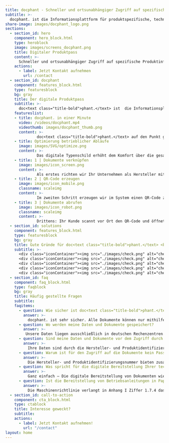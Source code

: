 ```yaml
---
title: docphant - Schneller und ortsunabhängiger Zugriff auf spezifische Produktinformationen.
subtitle: >-
  docphant. ist die Informationsplattform für produktspezifische, technische Dokumentation wie Originalbetriebsanleitungen,Zusammenbauzeichnungen, Stücklisten und weitere Inhalte, die für Ihren Kunden wichtig sind. Alle Dokumente sind an jedem Ort der Welt schnell abruf- und gerätespezifisch nutzbar. Damit verbessert die browserbasierte-Software, die Interaktion zwischen Hersteller und Kunde und vereinfacht die Bereitstellung der technischen Dokumentation erheblich.
share-image: images/docphant_logo.png
sections:
  - section_id: hero
    component: hero_block.html
    type: heroblock
    image: images/screens_docphant.png
    title: Digitaler Produktpass
    content: >-
      Schneller und ortsunabhängiger Zugriff auf spezifische Produktinformationen.
    actions:
      - label: Jetzt Kontakt aufnehmen
        url: /contact
  - section_id: docphant
    component: features_block.html
    type: featuresblock
    bg: gray
    title: Der digitale Produktpass
    subtitle: >-
      doc<text class="title-bold">phant.</text> ist  die Informationsplattform für produktspezifische, technische Dokumentation wie Originalbetriebsanleitungen,Zusammenbauzeichnungen, Stücklisten und weitere Inhalte, die für Ihren Kunden wichtig sind. Alle Dokumente sind an jedem Ort der Welt schnell abruf- und gerätespezifisch nutzbar. ​Damit verbessert die browserbasierte-Software, die Interaktion zwischen Hersteller und Kunde und vereinfacht die Bereitstellung der technischen Dokumentation erheblich.​
    featureslist:
    - title: docphant. in einer Minute
      video: /videos/docphant.mp4
      videothumb: images/docphant_thumb.png
      content: >-
              doc<text class="title-bold">phant.</text> auf den Punkt gebracht. Erfahren Sie, wie doc<text class="title-bold">phant.</text> funktioniert und wie Sie mit doc<text class="title-bold">phant.</text> Ihren Prozess zur Bereitstellung der technischen Dokumentation verbessern und nutzbringend einsetzen.
    - title: Optimierung betrieblicher Abläufe
      image: images/SVG/optimize.png
      content: >-
              Das digitale Typenschild erhöht dem Komfort über die gesamte Wertschöpfungskette. ​Vom Wareneingang, wo das Produkt nicht mehr von der begleitenden Papierdokumentation befreit werden muss, bis hin zur Komponente, Maschine und Anlage, wo jederzeit alle Daten zur Verfügung stehen, um mit diesem Produkt arbeiten zu können. Die Daten lassen sich dabei nicht nur mit Smartphone oder Tablet abrufen, sondern können ebenfalls über das Informationsportal bequem aus dem Büro geöffnet werden.​ 
    - title: 1 | Dokumente verknüpfen
      image: images/icon_screen.png
      content: >-
              Als erstes richten wir Ihr Unternehmen als Hersteller mit eigenem Branding auf unserer Informationsplattform ein, hinterlegen Ihre Produkte und verknüpfen alle relevanten Dokumente.
    - title: 2 | QR-Code erzeugen
      image: images/icon_mobile.png
      classname: scaleimg
      content: >-
              Im zweiten Schritt erzeugen wir im System einen QR-Code zu Ihrem Produkt, den Sie anschließend gut sichtbar auf Ihrem Typenschild oder separat auf Ihrem Produkt anbringen.​
    - title: 3 | Dokumente abrufen
      image: images/icon_robot.png
      classname: scaleimg
      content: >-
              Drittens: Ihr Kunde scannt vor Ort den QR-Code und öffnet alle Dokumente wie bspw. Betriebsanleitungen, Schaltpläne und Stücklisten auf seinem Smartphone oder Tablet.​
  - section_id: solutions
    component: features_block.html
    type: featuresblock
    bg: gray
    title: Gute Gründe für doc<text class="title-bold">phant.</text> <br> <h4 class="colored-header"> > Vorsprung durch digitalen Wandel < </h4>
    subtitle: >-
      <div class="iconContainer"><img src="./images/check.png" alt="check" width="40" height="40">   Sie stellen Ihrem Kunden Ihre technische Dokumentation digital zur Verfügung – egal wann und wo, mit docphant. sind alle Informationen immer griffbereit. </br></div>
      <div class="iconContainer"><img src="./images/check.png" alt="check" width="40" height="40">   Durch die Bereitstellung digitaler Dokumente entfällt der aufwendige Prozess des Druckens und Versands. Sie sparen eine Menge Zeit für die Erstellung der Dokumentation in Papierform. </br></div>
      <div class="iconContainer"><img src="./images/check.png" alt="check" width="40" height="40">   Nachhaltigkeit - Durch den Verzicht auf überflüssige Papierdokumentation handeln Sie ressourcen- und umweltschonend </br></div>
      <div class="iconContainer"><img src="./images/check.png" alt="check" width="40" height="40">   docphant. beinhaltet ausschließlich die wichtigsten Software-Funktionen und ist damit intuitiv bedien- und ohne Schulung kundenseitig direkt verwendbar. Aufgrund der Beschränkung auf die wesentlichen Funktionen ist docphant. kostengünstig. ​ </br></div>
      <div class="iconContainer"><img src="./images/check.png" alt="check" width="40" height="40">   Schnell finden statt lang suchen. – Die Suche nach Nutzerhandbüchern und Informationen in der After-Sales-Phase hat ein Ende. Nicht nur Ihr Kunde, auch Ihr Kundendienst profitiert durch den Zugriff auf docphant.​ </br></div>
  - section_id: faq
    component: faq_block.html
    type: faqblock
    bg: gray
    title: Häufig gestellte Fragen
    subtitle: 
    faqitems:
      - question: Wie sicher ist doc<text class="title-bold">phant.</text> ?
        answer: >-
          docphant. ist sehr sicher. Alle Dokumente können nur mithilfe der eindeutigen Hersteller- und Produktidentifizierungsnummer abgerufen werden. Darüber hinaus handelt es sich dabei nur um einen Lesezugriff. Ein ändern der Daten ist nur über eine Autorisierung in unserem Portal möglich.
      - question: Wo werden meine Daten und Dokumente gespeichert?
        answer: >-
         Unsere Daten liegen ausschließlich in deutschen Rechenzentren. Es wird strikt unter Einhaltung der gültigen DSGVO verarbeitet und gelagert.
      - question: Sind meine Daten und Dokumente vor dem Zugriff durch Unbefugte geschützt?
        answer: >-
          Ihre Daten sind durch die Hersteller- und Produktidentifizierungsnummer geschützt. Ohne diese kann man nicht auf die Dokumente zugreifen.
      - question: Warum ist für den Zugriff auf die Dokumente kein Passwort erforderlich?
        answer: >-
          Die Hersteller- und Produktidentifizierungsnummer bieten zusammen einen umfangreichen Schutz, um ein nicht autorisierten Zugriff auf die Dokumente zu verhindern. Nur wer in Besitz dieser beiden Nummern ist, kann auf die Dokumente zugreifen. Insgesamt existieren 5*10^74 verschiedene Möglichkeiten an verschiedenen Kombinationen. Ein zufälliges Erraten beider Identifizierungsnummern ist somit extrem unwahrscheinlich.
      - question: Was spricht für die digitale Bereitstellung Ihrer technischen Dokumentation?
        answer: >-
          Ganz einfach – Die digitale Bereitstellung von Dokumenten wie bspw. Betriebsanleitungen ist nachhaltig und zeitgemäß. Unsere Lösung funktioniert ohne Installation, auf jedem Endgerät, zu jeder Zeit und ortsunabhängig.
      - question: Ist die Bereitstellung von Betriebsanleitungen in Papierform verpflichtend?
        answer: >-
          Die Maschinenrichtlinie verlangt in Anhang I Ziffer 1.7.4 das „Beilegen“ einer Betriebsanleitung: „Jeder Maschine muss eine Betriebsanleitung in der oder den Amtssprachen der Gemeinschaft des Mitgliedstaats beiliegen, in dem die Maschine in Verkehr gebracht und/oder in Betrieb genommen wird.“ – Weitere Formerfordernisse sind im Gesetz nicht definiert.​ Die MRL wird aktuell jedoch einer Revision unterzogen und liegt im Entwurf vor. Schwerpunkte dieser Überarbeitung sind die Themen Digitalisierung und Künstliche Intelligenz. Gemäß diesem Entwurf sollen Maschineninformationen, wie z.B. Betriebsanleitungen, auch digital bereitgestellt werden können.
  - section_id: call-to-action
    component: cta_block.html
    type: ctablock
    title: Interesse geweckt?
    subtitle: 
    actions:
      - label: Jetzt Kontakt aufnehmen!
        url: "/contact"
layout: home
---
```


